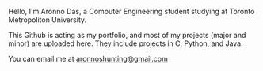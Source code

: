 Hello, I'm Aronno Das, a Computer Engineering student studying at Toronto Metropoliton University.

This Github is acting as my portfolio, and most of my projects (major and minor) are uploaded here. They include 
projects in C, Python, and Java.

You can email me at aronnoshunting@gmail.com
